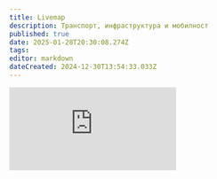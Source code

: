 ```yaml
---
title: Livemap
description: Транспорт, инфраструктура и мобилност
published: true
date: 2025-01-28T20:30:08.274Z
tags: 
editor: markdown
dateCreated: 2024-12-30T13:54:33.033Z
---
```


<div class="wrapper">
    <div class="h_iframe">
        <!-- a transparent image is preferable -->
        <iframe src="https://livemap-sofiatraffic.bpilot253.com/" frameborder="0" allowfullscreen></iframe>
    </div>
</div>